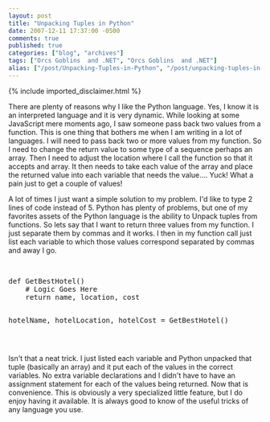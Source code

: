 ```yaml
---
layout: post
title: "Unpacking Tuples in Python"
date: 2007-12-11 17:37:00 -0500
comments: true
published: true
categories: ["blog", "archives"]
tags: ["Orcs Goblins  and .NET", "Orcs Goblins  and .NET"]
alias: ["/post/Unpacking-Tuples-in-Python", "/post/unpacking-tuples-in-python"]
---
```

<!-- more -->
{% include imported_disclaimer.html %}
<p>There are plenty of reasons why I like the Python language. Yes, I know it is an interpreted language and it is very dynamic. While looking at some JavaScript mere moments ago, I saw someone pass back two values from a function. This is one thing that bothers me when I am writing in a lot of languages. I will need to pass back two or more values from my function. So I need to change the return value to some type of a sequence perhaps an array. Then I need to adjust the location where I call the function so that it accepts and array. It then needs to take each value of the array and place the returned value into each variable that needs the value.... Yuck! What a pain just to get a couple of values!</p>
<p>A lot of times I just want a simple solution to my problem. I'd like to type 2 lines of code instead of 5. Python has plenty of problems, but one of my favorites assets of the Python language is the ability to Unpack tuples from functions. So lets say that I want to return three values from my function. I just separate them by commas and it works. I then in my function call just list each variable to which those values correspond separated by commas and away I go.</p>
<p>&nbsp;</p>
<pre>def GetBestHotel()
    # Logic Goes Here
    return name, location, cost

hotelName, hotelLocation, hotelCost = GetBestHotel()
</pre>
<p>&nbsp;</p>
<p>Isn't that a neat trick. I just listed each variable and Python unpacked that tuple (basically an array) and it put each of the values in the correct variables. No extra variable declarations and I didn't have to have an assignment statement for each of the values being returned. Now that is convenience. This is obviously a very specialized little feature, but I do enjoy having it available. It is always good to know of the useful tricks of any language you use.</p>
